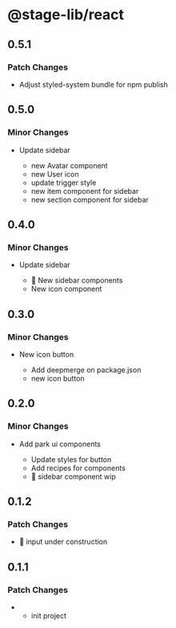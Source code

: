 # @stage-lib/react

## 0.5.1

### Patch Changes

- Adjust styled-system bundle for npm publish

## 0.5.0

### Minor Changes

- Update sidebar

  - new Avatar component
  - new User icon
  - update trigger style
  - new item component for sidebar
  - new section component for sidebar

## 0.4.0

### Minor Changes

- Update sidebar

  - 🚧 New sidebar components
  - New icon component

## 0.3.0

### Minor Changes

- New icon button

  - Add deepmerge on package.json
  - new icon button

## 0.2.0

### Minor Changes

- Add park ui components

  - Update styles for button
  - Add recipes for components
  - 🚧 sidebar component wip

## 0.1.2

### Patch Changes

- 🚧 input under construction

## 0.1.1

### Patch Changes

- - init project
